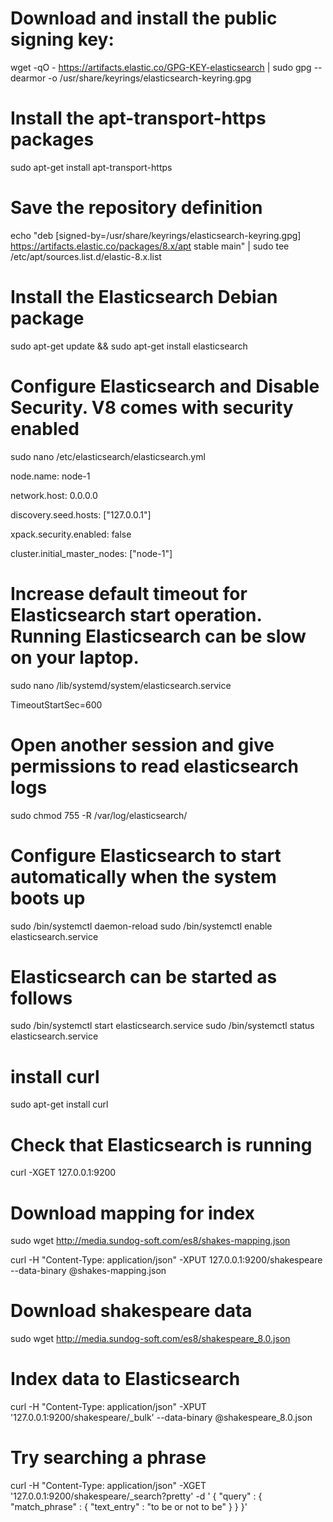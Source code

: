 
# Download and install the public signing key:

wget -qO - https://artifacts.elastic.co/GPG-KEY-elasticsearch | sudo gpg --dearmor -o /usr/share/keyrings/elasticsearch-keyring.gpg


# Install the apt-transport-https packages

sudo apt-get install apt-transport-https

# Save the repository definition

echo "deb [signed-by=/usr/share/keyrings/elasticsearch-keyring.gpg] https://artifacts.elastic.co/packages/8.x/apt stable main" | sudo tee /etc/apt/sources.list.d/elastic-8.x.list


# Install the Elasticsearch Debian package

sudo apt-get update && sudo apt-get install elasticsearch


# Configure Elasticsearch and Disable Security. V8 comes with security enabled

sudo nano /etc/elasticsearch/elasticsearch.yml


node.name:  node-1


network.host: 0.0.0.0

discovery.seed.hosts: ["127.0.0.1"]

xpack.security.enabled: false

cluster.initial_master_nodes: ["node-1"]


# Increase default timeout for Elasticsearch start operation. Running Elasticsearch can be slow on your laptop. 

sudo nano /lib/systemd/system/elasticsearch.service

TimeoutStartSec=600

# Open another session and give permissions to read elasticsearch logs

sudo chmod 755 -R /var/log/elasticsearch/

# Configure Elasticsearch to start automatically when the system boots up
sudo /bin/systemctl daemon-reload
sudo /bin/systemctl enable elasticsearch.service

# Elasticsearch can be started as follows
sudo /bin/systemctl start elasticsearch.service
sudo /bin/systemctl status elasticsearch.service

# install curl
sudo apt-get install curl

# Check that Elasticsearch is running
curl -XGET 127.0.0.1:9200



# Download mapping for index
sudo wget http://media.sundog-soft.com/es8/shakes-mapping.json


curl -H "Content-Type: application/json" -XPUT 127.0.0.1:9200/shakespeare --data-binary @shakes-mapping.json

# Download shakespeare data
sudo wget http://media.sundog-soft.com/es8/shakespeare_8.0.json

# Index data to Elasticsearch
curl -H "Content-Type: application/json" -XPUT '127.0.0.1:9200/shakespeare/_bulk' --data-binary @shakespeare_8.0.json

# Try searching a phrase

curl -H "Content-Type: application/json" -XGET '127.0.0.1:9200/shakespeare/_search?pretty' -d '
{
"query" : {
"match_phrase" : {
"text_entry" : "to be or not to be"
}
}
}' 